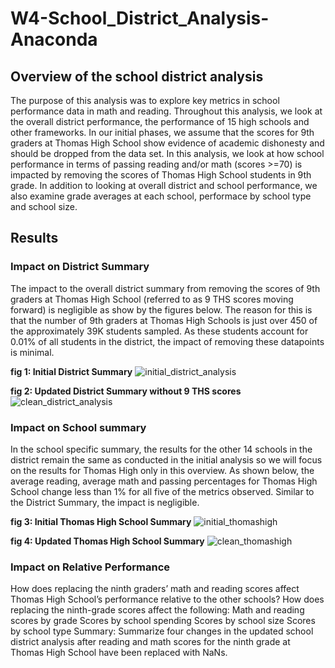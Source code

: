 # W4-School_District_Analysis-Anaconda

## Overview of the school district analysis
The purpose of this analysis was to explore key metrics in school performance data in math and reading. Throughout this analysis, we look at the overall district performance, the performance of 15 high schools and other frameworks. In our initial phases, we assume that the scores for 9th graders at Thomas High School show evidence of academic dishonesty and should be dropped from the data set. In this analysis, we look at how school performance in terms of passing reading and/or math (scores >=70) is impacted by removing the scores of Thomas High School students in 9th grade. In addition to looking at overall district and school performance, we also examine grade averages at each school, performace by school type and school size. 

## Results 
### Impact on District Summary
The impact to the overall district summary from removing the scores of 9th graders at Thomas High School (referred to as 9 THS scores moving forward) is negligible as show by the figures below. The reason for this is that the number of 9th graders at Thomas High Schools is just over 450 of the approximately 39K students sampled. As these students account for 0.01% of all students in the district, the impact of removing these datapoints is minimal. 

**fig 1: Initial District Summary**
![initial_district_analysis](https://user-images.githubusercontent.com/81983110/118418003-9ebc2200-b684-11eb-98be-895f66b09904.png)

**fig 2: Updated District Summary without 9 THS scores**
![clean_district_analysis](https://user-images.githubusercontent.com/81983110/118418001-9e238b80-b684-11eb-9efe-1241f2dce93e.png)

### Impact on School summary
In the school specific summary, the results for the other 14 schools in the district remain the same as conducted in the initial analysis so we will focus on the results for Thomas High only in this overview. As shown below, the average reading, average math and passing percentages for Thomas High School change less than 1% for all five of the metrics observed. Similar to the District Summary, the impact is negligible. 

**fig 3: Initial Thomas High School Summary**
![initial_thomashigh](https://user-images.githubusercontent.com/81983110/118418614-11c69800-b687-11eb-968f-103c00243090.png)

**fig 4: Updated Thomas High School Summary**
![clean_thomashigh](https://user-images.githubusercontent.com/81983110/118418613-11c69800-b687-11eb-8674-778786d0f786.png)

### Impact on Relative Performance 


How does replacing the ninth graders’ math and reading scores affect Thomas High School’s performance relative to the other schools?
How does replacing the ninth-grade scores affect the following:
Math and reading scores by grade
Scores by school spending
Scores by school size
Scores by school type
Summary: Summarize four changes in the updated school district analysis after reading and math scores for the ninth grade at Thomas High School have been replaced with NaNs.
